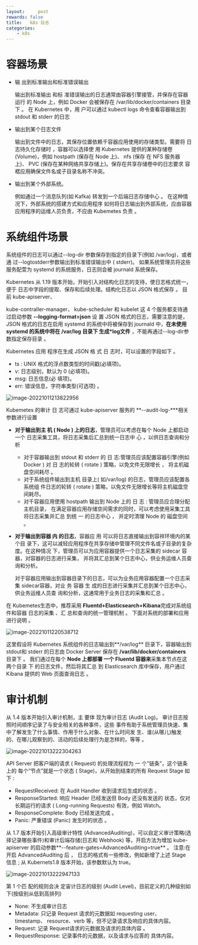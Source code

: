 ```yaml
---
layout:     post
rewards: false
title:   k8s 日志
categories:
    - k8s
---
```


# 容器场景

- 输 出到标准输出和标准错误输出

  输出到标准输出 和标 准错误输出的日志通常由容器引擎接管，并保存在容器运行 的 Node 上，例如 Docker 会被保存在 /var/lib/docker/containers 目录下 。 在 Kubernetes 中，用 户可以通过 kubectl logs 命令查看容器输出到 stdout 和 stderr 的日志

- 输出到某个日志文件

  输出到文件中的日志，其保存位置依赖千容器应用使用的存储类型。需要将 日志待久化存储时 ，容器可以选择使 用 Kubernetes 提供的某种存储卷 (Volume)，例如 hostpath (保存在 Node 上)、 nfs (保存 在 NFS 服务器上)、 PVC (保存在某种网络共享存储上)。保存在共享存储卷中的日志要求 容楛应用确保文件名或子目录名称不冲突。

- 输出到某个外部系统。

  例如通过一个消息队列(如 Kafka) 转发到一个后端日志存储中心 。 在这种情况下，外部系统的搭建方式和应用程序 如何将日志输出到外部系统，应由容器应用程序的运维人员负责，不应由 Kubemetes 负责 。

# 系统组件场景

系统组件的日志可以通过--log-dir 参数保存到指定的目录下(例如 /var/log)，或者通 过--logtostderr参数输出到标准错误输出中 ( stderr)。 如果系统管理员将这些服务配萱为 systemd 的系统服务，日志则会被 journald 系统保存。

Kubernetes 从 1.19 版本开始，开始引入对结构化日志的支待，使日志格式统一，便于 日志中字段的提取、保存和后续处理。结构化日志以 JSON 格式保存 。 目前 kube-apiserver、

kube-contraIIer-manager、 kube-scheduler 和 kubelet 这 4 个服务都支待通过启动参数 **--logging-format=json** 设 置 JSON 格式的日志，需要注意的是， JSON 格式的日志在启用 systemd 的系统中将被保存到 journald 中，**在未使用 systemd 的系统中将在 /var/log 目录下 生成*log文件** ，不能再通过--log-dir参数指定保存目录 。

Kubernetes 应用 程序在生成 JSON 格 式 日 志时，可以设置的字段如下 。

- ts : UNIX 格式的浮点数类型的时间戳(必填项)。
- v: 日志级别，默认为 0 (必填项)。
- msg: 日志信息(必 填项)。
- err: 错误信息，字符串类型(可选项) 。

![image-20221011213822956](https://cdn.jsdelivr.net/gh/631068264/img/008vxvgGgy1h71og5uxdtj31360o4myx.jpg)

Kubemetes 的审计 日 志可通过 kube-apiserver 服务的 **--audit-log-***相关参数进行设置

- **对于输出到主 机 ( Node ) 上的日志**，管理员可以考虑在每个 Node 上都启动一个 日志采集工具，将日志采集后汇总到统一日志中 心 ，以供日志查询和分析
  - 对于容器输出到 stdout 和 stderr 的 日 志:管理员应该配置容器引擎(例如 Docker ) 对 日 志的轮转 ( rotate ) 策略，以免文件无限增长 ， 将主机磁盘空间耗尽 。
  - 对于系统组件输出到主机 目录上( 如/var/log) 的日志，管理员应该配置各系统组 件日志的轮转 ( rotate ) 策略，以免文件无限增长等将主机磁盘空间耗尽。
  - 对千容器应用使用 hostpath 输出到 Node 上的 日 志 : 管理员应合理分配主机目录， 在满足容器应用存储空间需求的同时，可以考虑使用采集工具将日志采集并汇总 到统 一 的日志中心 ， 并定时清理 Node 的 磁盘空间 。
  
- **对于输出到容器 内 的日志**，容器应 用 可以将日志直接输出到容祥环境内的某个目 录下，这可以减轻应用程序在共享存储中管理不同文件名或子目录的复杂度。在这种情况 下，管理员可以为应用容器提供一个日志采集的 sidecar 容器，对容器的日志进行采集， 并将其汇总到某个日志中心，供业务运维人员查询和分析。

  对于容器应用输出到容器目录下的日志，可以为业务应用容器配置一个日志采集 sidecar容器，对业 务 容器 生 成的日志进行采集并汇总到某个日志中心，供业务运维人员查 询和分析，这通常用于业务日志的采集和汇总 。 

在 Kubemetes生态中，推荐采用 **Fluentd+Elasticsearch+Kibana**完成对系统组件和容器 日志的采集 、汇 总和查询的统一管理机制 。 下面对系统的部署和应用进行说明 。

![image-20221011220538712](https://cdn.jsdelivr.net/gh/631068264/img/008vxvgGgy1h71p8h2r5tj31gk0q6dlz.jpg)

这里假设将 Kubernetes 系统组件的日志输出到**/var/log** 巨录下，容器输出到 stdout和 stderr 的日志由 Docker Server 保存在 **/var/lib/docker/containers** 目录下 。 我们通过在每个 **Node 上都部署 一个 Fluentd 容器来**采集本节点在这 两个目录 下 的日志文件，然后将其汇总 到 Elasticsearch 库中保存，用户通过 Kibana 提供的 Web 页面查询日志 。



# 审计机制

从 1.4 版本开始引入审计机制，主 要体 现为审计日志 (Audit Log)。 审计日志按照时间顺序记录了与安全相关的各种事件，这些 事件有助于系统管理员快速、集中了解发生了什么事情、作用于什么对象、在什么时间发 生、谁(从哪儿)触发的、在哪儿观察到的、活动的后续处理行为是怎样的，等等 。

![image-20221013222304263](https://cdn.jsdelivr.net/gh/631068264/img/008vxvgGgy1h740z9scxlj31sa0jyadd.jpg)

API Server 把客户端的请求 ( Request) 的处理流程视为 一 个"链条”，这个链条上的 每个“节点”就是一个状态 ( Stage)，从开始到结束的所有 Request Stage 如下 :

- RequestReceived: 在 Audit Handler 收到请求后生成的状态 。
- ResponseStarted: 响应 Header 已经发送但 Body 还没有发送的 状态，仅对长期运行的请求 ( Long-running Requests) 有效，例如 Watch。
- ResponseComplete: Body 已经发送完成 。
- Panic: 严重错误 (Panic) 发生时的状态 。

从 1.7 版本开始引入高级审计特性 (AdvancedAuditing)，可以自定义审计策略(选择记录哪些事件)和审计后端存储(日志和 Webhook) 等，开启方法为增加 kube-apiserver 的启动参数**--feature-gates=AdvancedAuditing=true** 。 注意:在开启 AdvancedAuditing 后 ， 日志的格式有一些修改，例如新增了上述 Stage 信息 ; 从 Kubernets1.8 版本开始，该参数默认为 true。

![image-20221013222947133](https://cdn.jsdelivr.net/gh/631068264/img/008vxvgGgy1h74167jjr3j310w0u0acy.jpg)

第 1 个匹 配的规则会决 定宙计日志的级别 (Audit Level)，目前定义的几种级别如下(按级别从低到高排列) 

- None: 不生成审计日志
- Metadata: 只记录 Request 请求的元数据如 requesting user、 timestamp、 resource、verb 等，但不记录请求及响应的具体内容。
- Request: 记录 Request请求的元数据及请求的具体内容 。
- RequestResponse: 记录事件的元数据，以及请求与应答的 具体内容。